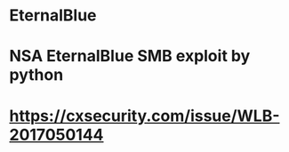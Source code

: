 # EternalBlue
# NSA EternalBlue SMB exploit by python
# https://cxsecurity.com/issue/WLB-2017050144
